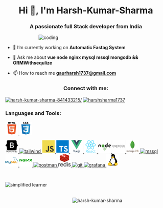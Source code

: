 <h1 align="center">Hi 👋, I'm Harsh-Kumar-Sharma</h1>
<h3 align="center">A passionate full Stack developer from India</h3>
<img align="right" alt="coding" width="400"
    src="https://gifdb.com/images/high/animated-man-computer-coding-nae6mec378lsg1i3.gif">
<br>

- 🔭 I’m currently working on **Automatic Fastag System**

- 💬 Ask me about **vue node nginx mysql mssql mongodb && ORMWithsequlize**

- 📫 How to reach me **gaurharsh1737@gmail.com**

<h3 align="center">Connect with me:</h3>


<p align="left">
    <a href="https://linkedin.com/in/harsh-kumar-sharma-841433215/" target="blank"><img align="center"
            src="https://raw.githubusercontent.com/rahuldkjain/github-profile-readme-generator/master/src/images/icons/Social/linked-in-alt.svg"
            alt="harsh-kumar-sharma-841433215/" height="30" width="40" /></a>
    <a href="https://instagram.com/harshsharma1737" target="blank"><img align="center"
            src="https://raw.githubusercontent.com/rahuldkjain/github-profile-readme-generator/master/src/images/icons/Social/instagram.svg"
            alt="harshsharma1737" height="30" width="40" /></a>
</p>

<h3 align="left">Languages and Tools:</h3>
<a href="https://www.w3.org/html/" target="_blank" rel="noreferrer"> <img
        src="https://raw.githubusercontent.com/devicons/devicon/master/icons/html5/html5-original-wordmark.svg"
        alt="html5" width="40" height="40" /> </a>
<a href="https://www.w3schools.com/css/" target="_blank" rel="noreferrer"> <img
        src="https://raw.githubusercontent.com/devicons/devicon/master/icons/css3/css3-original-wordmark.svg" alt="css3"
        width="40" height="40" /> </a>
<p align="left"> <a href="https://getbootstrap.com" target="_blank" rel="noreferrer"> <img
            src="https://raw.githubusercontent.com/devicons/devicon/master/icons/bootstrap/bootstrap-plain-wordmark.svg"
            alt="bootstrap" width="40" height="40" /> </a>
    <a href="https://tailwindcss.com/" target="_blank" rel="noreferrer"> <img
            src="https://www.vectorlogo.zone/logos/tailwindcss/tailwindcss-icon.svg" alt="tailwind" width="40"
            height="40" /> </a>
    <a href="https://developer.mozilla.org/en-US/docs/Web/JavaScript" target="_blank" rel="noreferrer"> <img
            src="https://raw.githubusercontent.com/devicons/devicon/master/icons/javascript/javascript-original.svg"
            alt="javascript" width="40" height="40" />
        <a href="https://www.typescriptlang.org/" target="_blank" rel="noreferrer">
            <img src="https://raw.githubusercontent.com/devicons/devicon/master/icons/typescript/typescript-original.svg"
                alt="typescript" width="40" height="40" /> </a>
        <a href="https://vuejs.org/" target="_blank" rel="noreferrer"> <img
                src="https://raw.githubusercontent.com/devicons/devicon/master/icons/vuejs/vuejs-original-wordmark.svg"
                alt="vuejs" width="40" height="40" /> </a>
        <a href="https://reactjs.org/" target="_blank" rel="noreferrer"> <img
                src="https://raw.githubusercontent.com/devicons/devicon/master/icons/react/react-original-wordmark.svg"
                alt="react" width="40" height="40" /> </a>
        <a href="https://nodejs.org" target="_blank" rel="noreferrer"> <img
                src="https://raw.githubusercontent.com/devicons/devicon/master/icons/nodejs/nodejs-original-wordmark.svg"
                alt="nodejs" width="40" height="40" />
            <a href="https://expressjs.com" target="_blank" rel="noreferrer">
                <img src="https://raw.githubusercontent.com/devicons/devicon/master/icons/express/express-original-wordmark.svg"
                    alt="express" width="40" height="40" /> </a>
            <a href="https://www.mongodb.com/" target="_blank" rel="noreferrer"> <img
                    src="https://raw.githubusercontent.com/devicons/devicon/master/icons/mongodb/mongodb-original-wordmark.svg"
                    alt="mongodb" width="40" height="40" /> </a> <a href="https://www.microsoft.com/en-us/sql-server"
                target="_blank" rel="noreferrer"> <img
                    src="https://www.svgrepo.com/show/303229/microsoft-sql-server-logo.svg" alt="mssql" width="40"
                    height="40" /> </a> <a href="https://www.mysql.com/" target="_blank" rel="noreferrer"> <img
                    src="https://raw.githubusercontent.com/devicons/devicon/master/icons/mysql/mysql-original-wordmark.svg"
                    alt="mysql" width="40" height="40" /> </a> <a href="https://www.nginx.com" target="_blank"
                rel="noreferrer">
                <img src="https://raw.githubusercontent.com/devicons/devicon/master/icons/nginx/nginx-original.svg"
                    alt="nginx" width="40" height="40" /> </a> </a> <a href="https://postman.com" target="_blank"
            rel="noreferrer">
            <img src="https://www.vectorlogo.zone/logos/getpostman/getpostman-icon.svg" alt="postman" width="40"
                height="40" /> </a> <a href="https://redis.io" target="_blank" rel="noreferrer"> <img
                src="https://raw.githubusercontent.com/devicons/devicon/master/icons/redis/redis-original-wordmark.svg"
                alt="redis" width="40" height="40" /> </a>
        <a href="https://git-scm.com/" target="_blank" rel="noreferrer"> <img
                src="https://www.vectorlogo.zone/logos/git-scm/git-scm-icon.svg" alt="git" width="40" height="40" />
        </a> <a href="https://grafana.com" target="_blank" rel="noreferrer"> <img
                src="https://www.vectorlogo.zone/logos/grafana/grafana-icon.svg" alt="grafana" width="40" height="40" />
        </a> </a> <a href="https://www.linux.org/" target="_blank" rel="noreferrer"> <img
            src="https://raw.githubusercontent.com/devicons/devicon/master/icons/linux/linux-original.svg" alt="linux"
            width="40" height="40" /> </a>
</p>
<br>
<p><a href="https://www.buymeacoffee.com/simplified"> <img align="left" src="https://cdn.buymeacoffee.com/buttons/v2/default-yellow.png" height="50" width="210" alt="simplified learner" /></a></p> <br> <br>
<p><img align="center"
        src="https://github-readme-stats.vercel.app/api/top-langs?username=harsh-kumar-sharma&show_icons=true&locale=en&layout=compact"
        alt="harsh-kumar-sharma" /></p>


